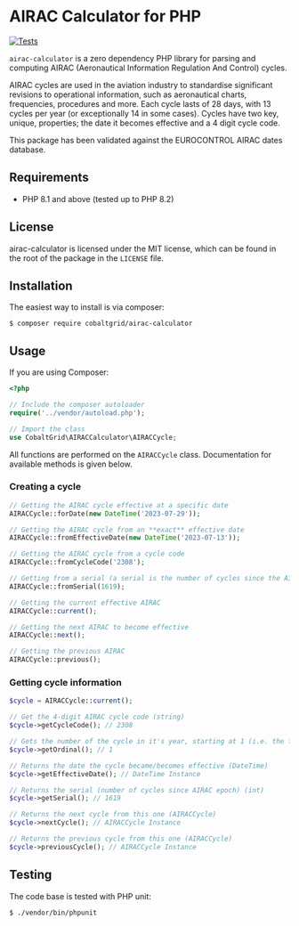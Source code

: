 
# AIRAC Calculator for PHP
[![Tests](https://github.com/atoff/airac-calculator/actions/workflows/test.yml/badge.svg)](https://github.com/atoff/airac-calculator/actions/workflows/test.yml)

`airac-calculator` is a zero dependency PHP library for parsing and computing AIRAC (Aeronautical Information Regulation And Control) cycles.

AIRAC cycles are used in the aviation industry to standardise significant revisions to operational information, such as aeronautical charts, frequencies, procedures and more. Each cycle lasts of 28 days, with 13 cycles per year (or exceptionally 14 in some cases). Cycles have two key, unique, properties; the date it becomes effective and a 4 digit cycle code.

This package has been validated against the EUROCONTROL AIRAC dates database.

## Requirements
* PHP 8.1 and above (tested up to PHP 8.2)

## License
airac-calculator is licensed under the MIT license, which can be found in the root of the package in the `LICENSE` file.

## Installation

The easiest way to install is via composer:
```
$ composer require cobaltgrid/airac-calculator
```

## Usage
If you are using Composer:
```php
<?php

// Include the composer autoloader
require('../vendor/autoload.php');

// Import the class
use CobaltGrid\AIRACCalculator\AIRACCycle;
```

All functions are performed on the `AIRACCycle` class. Documentation for available methods is given below.

### Creating a cycle
```php
// Getting the AIRAC cycle effective at a specific date
AIRACCycle::forDate(new DateTime('2023-07-29'));

// Getting the AIRAC cycle from an **exact** effective date
AIRACCycle::fromEffectiveDate(new DateTime('2023-07-13'));

// Getting the AIRAC cycle from a cycle code
AIRACCycle::fromCycleCode('2308');

// Getting from a serial (a serial is the number of cycles since the AIRAC epoch)
AIRACCycle::fromSerial(1619);

// Getting the current effective AIRAC
AIRACCycle::current();

// Getting the next AIRAC to become effective
AIRACCycle::next();

// Getting the previous AIRAC
AIRACCycle::previous();
```

### Getting cycle information
```php
$cycle = AIRACCycle::current();

// Get the 4-digit AIRAC cycle code (string)
$cycle->getCycleCode(); // 2308

// Gets the number of the cycle in it's year, starting at 1 (i.e. the first cycle is ordinal 1, second is 2, etc.) (int)
$cycle->getOrdinal(); // 1

// Returns the date the cycle became/becomes effective (DateTime)
$cycle->getEffectiveDate(); // DateTime Instance

// Returns the serial (number of cycles since AIRAC epoch) (int)
$cycle->getSerial(); // 1619

// Returns the next cycle from this one (AIRACCycle)
$cycle->nextCycle(); // AIRACCycle Instance

// Returns the previous cycle from this one (AIRACCycle)
$cycle->previousCycle(); // AIRACCycle Instance
```

## Testing
The code base is tested with PHP unit:
```
$ ./vendor/bin/phpunit
```